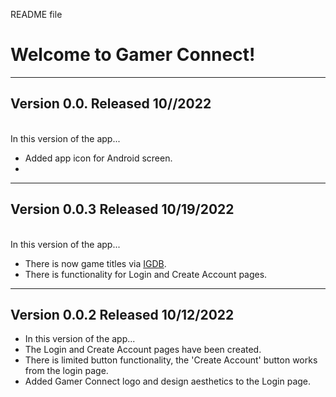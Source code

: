 README file

# Welcome to Gamer Connect!
---
## Version 0.0.   Released 10//2022
<br>In this version of the app...</br>
* Added app icon for Android screen.
* 
---

## Version 0.0.3   Released 10/19/2022
<br>In this version of the app...</br>
* There is now game titles via [IGDB](igdb.com).
* There is functionality for Login and Create Account pages.
---
## Version 0.0.2   Released 10/12/2022
* In this version of the app...
* The Login and Create Account pages have been created. 
* There is limited button functionality, the 'Create Account' button works from the login page. 
* Added Gamer Connect logo and design aesthetics to the Login page. 






